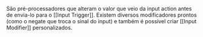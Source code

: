 São pré-processadores que alteram o valor que veio da input action antes de envia-lo para o [[Input Trigger]]. Existem diversos modificadores prontos (como o negate que troca o sinal do input) e também é possível criar [[Input Modifier]] personalizados.